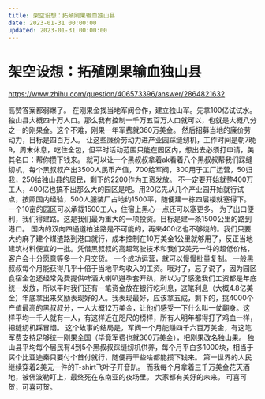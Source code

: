 ```yaml
---
title: 架空设想：拓殖刚果输血独山县
date: 2023-01-31 00:00:00
updated: 2023-01-31 00:00:00
---
```


# 架空设想：拓殖刚果输血独山县

https://www.zhihu.com/question/406573396/answer/2864821632

高赞答案都弱爆了。
在刚果金找当地军阀合作，建立独山军。先拿100亿试试水。
独山县大概四十万人口。那么我有控制一千万五百万人口就可以，也就是大概八分之一的刚果金。这个不难，刚果一年军费就360万美金。
然后招募当地的廉价劳动力，目标是四百万人。
让这些廉价劳动力进产业园踩缝纫机，工作时间是朝7晚9，周末休息，吃住全包，但平时活动范围只能在园区内，想出去必须打申请，美其名曰：帮你攒下钱来。
就可以让一个黑叔叔拿着ak看着八个黑叔叔帮我们踩缝纫机，每个黑叔叔产出3500人民币产值，700给军阀，300用于工厂运营，50归我，250给独山县的居民，剩下的2200作为工资发放。
不一定要开始就整400万工人，400亿也搞不出那么大的园区是吧。用20亿先从几个产业园开始就行试点，按照国内经验，500人服装厂占地约1500平，随便建一栋四层楼就塞得下。一个10亩的园区可以承载1500工人，住宿上黑心一点还可以塞更多。
为了出口便利，我们得建路。这是我们最为重大的一项投资。目标是建一条1500公里的路到港口。
国内的双向四通道柏油路是不可能的，再来400亿也不够烧的。我们只要大约麻子建个煤渣路到港口就行，成本控制在10万美金1公里就够用了，反正当地建筑材料便宜的一批。凭借黑叔叔的高超驾驶技术和我们2美元一件的超低价格，客户会十分愿意等多一个月交货。
一个成功运营，就可以慢慢批量复制。
一般黑叔叔每个月能获得几乎十倍于当地平均收入的工资。哦对了，忘了说了，因为园区食宿全包还经常免费提供啤酒大喇叭避孕套开趴，所以为了感激我们工资都是年底统一发放，所以平时我们还有一笔资金放在银行吃利息，这笔利息（大概4.8亿美金）年底拿出来奖励表现好的人。我表现最好，应该拿五成，剩下的，挑4000个产值最高的黑叔叔分，一人大概12万美金，让他们感受一下什么叫一仗翻身。这样平均一千人就有一人，有这样近在咫尺的榜样，所有人明年都得打了鸡血一样，把缝纫机踩冒烟。
这个故事的结局是，军阀一个月能赚四千六百万美金，有这笔军费支持足够统一刚果全国（毕竟军费也就360万美金），把刚果改名独山果。
独山县平均每个居民有4到5个黑叔叔踩缝纫机供养，每个月平白多1000块，相当于买个比亚迪秦只要付个首付就行，随便再干些啥都能攒下钱来。
第一世界的人民继续穿着2美元一件的T-shirt飞叶子开音趴。
而我每个月拿着三千万美金花天酒地，被佛波勒盯上，最终死在东南亚的夜场里。
大家都有美好的未来。
可喜可贺，可喜可贺。

